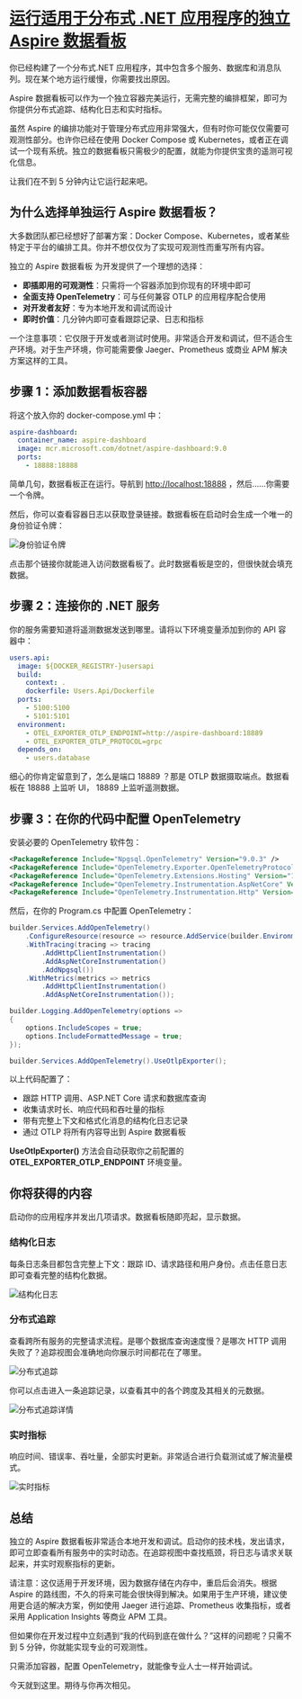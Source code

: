 # [运行适用于分布式 .NET 应用程序的独立 Aspire 数据看板](https://www.milanjovanovic.tech/blog/standalone-aspire-dashboard-setup-for-distributed-dotnet-applications)

你已经构建了一个分布式.NET 应用程序，其中包含多个服务、数据库和消息队列。现在某个地方运行缓慢，你需要找出原因。

Aspire 数据看板可以作为一个独立容器完美运行，无需完整的编排框架，即可为你提供分布式追踪、结构化日志和实时指标。

虽然 Aspire 的编排功能对于管理分布式应用非常强大，但有时你可能仅仅需要可观测性部分。也许你已经在使用 Docker Compose 或 Kubernetes，或者正在调试一个现有系统。独立的数据看板只需极少的配置，就能为你提供宝贵的遥测可视化信息。

让我们在不到 5 分钟内让它运行起来吧。

## 为什么选择单独运行 Aspire 数据看板？

大多数团队都已经想好了部署方案：Docker Compose、Kubernetes，或者某些特定于平台的编排工具。你并不想仅仅为了实现可观测性而重写所有内容。

独立的 Aspire 数据看板 为开发提供了一个理想的选择：

- **即插即用的可观测性**：只需将一个容器添加到你现有的环境中即可
- **全面支持 OpenTelemetry**：可与任何兼容 OTLP 的应用程序配合使用
- **对开发者友好**：专为本地开发和调试而设计
- **即时价值**：几分钟内即可查看跟踪记录、日志和指标

一个注意事项：它仅限于开发或者测试时使用。非常适合开发和调试，但不适合生产环境。对于生产环境，你可能需要像 Jaeger、Prometheus 或商业 APM 解决方案这样的工具。

## 步骤 1：添加数据看板容器

将这个放入你的 docker-compose.yml 中：

```yaml
aspire-dashboard:
  container_name: aspire-dashboard
  image: mcr.microsoft.com/dotnet/aspire-dashboard:9.0
  ports:
    - 18888:18888
```

简单几句，数据看板正在运行。导航到 <http://localhost:18888> ，然后……你需要一个令牌。

然后，你可以查看容器日志以获取登录链接。数据看板在启动时会生成一个唯一的身份验证令牌：

![身份验证令牌](https://www.milanjovanovic.tech/blogs/mnw_157/aspire_dashboard_login_link.png?imwidth=3840)

点击那个链接你就能进入访问数据看板了。此时数据看板是空的，但很快就会填充数据。

## 步骤 2：连接你的 .NET 服务

你的服务需要知道将遥测数据发送到哪里。请将以下环境变量添加到你的 API 容器中：

```yaml
users.api:
  image: ${DOCKER_REGISTRY-}usersapi
  build:
    context: .
    dockerfile: Users.Api/Dockerfile
  ports:
    - 5100:5100
    - 5101:5101
  environment:
    - OTEL_EXPORTER_OTLP_ENDPOINT=http://aspire-dashboard:18889
    - OTEL_EXPORTER_OTLP_PROTOCOL=grpc
  depends_on:
    - users.database
```

细心的你肯定留意到了，怎么是端口 18889 ？那是 OTLP 数据摄取端点。数据看板在 18888 上监听 UI， 18889 上监听遥测数据。

## 步骤 3：在你的代码中配置 OpenTelemetry

安装必要的 OpenTelemetry 软件包：

```xml
<PackageReference Include="Npgsql.OpenTelemetry" Version="9.0.3" />
<PackageReference Include="OpenTelemetry.Exporter.OpenTelemetryProtocol" Version="1.12.0" />
<PackageReference Include="OpenTelemetry.Extensions.Hosting" Version="1.12.0" />
<PackageReference Include="OpenTelemetry.Instrumentation.AspNetCore" Version="1.12.0" />
<PackageReference Include="OpenTelemetry.Instrumentation.Http" Version="1.12.0" />
```

然后，在你的 Program.cs 中配置 OpenTelemetry：

```csharp
builder.Services.AddOpenTelemetry()
    .ConfigureResource(resource => resource.AddService(builder.Environment.ApplicationName))
    .WithTracing(tracing => tracing
        .AddHttpClientInstrumentation()
        .AddAspNetCoreInstrumentation()
        .AddNpgsql())
    .WithMetrics(metrics => metrics
        .AddHttpClientInstrumentation()
        .AddAspNetCoreInstrumentation());

builder.Logging.AddOpenTelemetry(options =>
{
    options.IncludeScopes = true;
    options.IncludeFormattedMessage = true;
});

builder.Services.AddOpenTelemetry().UseOtlpExporter();
```

以上代码配置了：

- 跟踪 HTTP 调用、ASP.NET Core 请求和数据库查询
- 收集请求时长、响应代码和吞吐量的指标
- 带有完整上下文和格式化消息的结构化日志记录
- 通过 OTLP 将所有内容导出到 Aspire 数据看板

**UseOtlpExporter()** 方法会自动获取你之前配置的 **OTEL_EXPORTER_OTLP_ENDPOINT** 环境变量。

## 你将获得的内容

启动你的应用程序并发出几项请求。数据看板随即亮起，显示数据。

### 结构化日志

每条日志条目都包含完整上下文：跟踪 ID、请求路径和用户身份。点击任意日志即可查看完整的结构化数据。

![结构化日志](https://www.milanjovanovic.tech/blogs/mnw_157/structured_logs.png?imwidth=3840)

### 分布式追踪

查看跨所有服务的完整请求流程。是哪个数据库查询速度慢？是哪次 HTTP 调用失败了？追踪视图会准确地向你展示时间都花在了哪里。

![分布式追踪](https://www.milanjovanovic.tech/blogs/mnw_157/distributed_traces.png?imwidth=3840)

你可以点击进入一条追踪记录，以查看其中的各个跨度及其相关的元数据。

![分布式追踪详情](https://www.milanjovanovic.tech/blogs/mnw_157/distributed_trace_details.png?imwidth=3840)

### 实时指标

响应时间、错误率、吞吐量，全部实时更新。非常适合进行负载测试或了解流量模式。

![实时指标](https://www.milanjovanovic.tech/blogs/mnw_157/metrics.png?imwidth=3840)

## 总结

独立的 Aspire 数据看板非常适合本地开发和调试。启动你的技术栈，发出请求，即可立即查看所有服务中的实时动态。在追踪视图中查找瓶颈，将日志与请求关联起来，并实时观察指标的更新。

请注意：这仅适用于开发环境，因为数据存储在内存中，重启后会消失。根据 Aspire 的路线图，不久的将来可能会很快得到解决。如果用于生产环境，建议使用更合适的解决方案，例如使用 Jaeger 进行追踪、Prometheus 收集指标，或者采用 Application Insights 等商业 APM 工具。

但如果你在开发过程中立刻遇到“我的代码到底在做什么？”这样的问题呢？只需不到 5 分钟，你就能实现专业的可观测性。

只需添加容器，配置 OpenTelemetry，就能像专业人士一样开始调试。

今天就到这里。期待与你再次相见。
